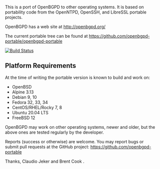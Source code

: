 This is a port of OpenBGPD to other operating systems. It is based on
portability code from the OpenNTPD, OpenSSH, and LibreSSL portable projects.

OpenBGPD has a web site at http://openbgpd.org/

The current portable tree can be found at
https://github.com/openbgpd-portable/openbgpd-portable

[![Build Status](https://github.com/openbgpd-portable/openbgpd-portable/workflows/Build%20CI/badge.svg)](https://github.com/openbgpd-portable/openbgpd-portable/actions)

Platform Requirements
---------------------

At the time of writing the portable version is known to build and work on:

 - OpenBSD
 - Alpine 3.13
 - Debian 9, 10
 - Fedora 32, 33, 34
 - CentOS/RHEL/Rocky 7, 8
 - Ubuntu 20.04 LTS
 - FreeBSD 12

OpenBGPD may work on other operating systems, newer and older, but the above
ones are tested regularly by the developer.

Reports (success or otherwise) are welcome. You may report bugs or submit pull
requests at the GitHub project: https://github.com/openbgpd-portable

Thanks,
  Claudio Jeker <claudio at openbsd.org> and
  Brent Cook <bcook at openbsd.org>.
